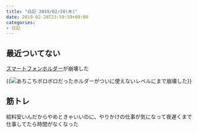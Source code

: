 ```yaml
---
title: "日記 2019/02/28(木)"
date: 2019-02-28T23:59:59+09:00
categories:
- 日記
---
```


## 最近ついてない

[スマートフォンホルダー](https://www.amazon.co.jp/gp/product/B00UJ33YAQ/)が崩壊した

{{<image classes="fancybox center" src="/assets/diary-20190228/broken-holder.jpg" thumbnail-width="399px" thumbnail-height="469px" title="あちこちボロボロだったホルダーがついに使えないレベルにまで崩壊した">}}

## 筋トレ
<!--more-->
給料安いんだからやめときゃいいのに、やりかけの仕事が気になって夜遅くまで仕事してたら時間がなくなった
